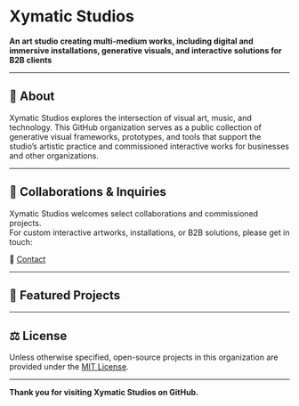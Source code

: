 # Xymatic Studios

**An art studio creating multi-medium works, including digital and immersive installations, generative visuals, and interactive solutions for B2B clients**

---

## 🎨 About

Xymatic Studios explores the intersection of visual art, music, and technology. This GitHub organization serves as a public collection of generative visual frameworks, prototypes, and tools that support the studio’s artistic practice and commissioned interactive works for businesses and other organizations.


---

## 🤝 Collaborations & Inquiries

Xymatic Studios welcomes select collaborations and commissioned projects.  
For custom interactive artworks, installations, or B2B solutions, please get in touch:

<!--🌐 [Website](https://your-studio-website.com)-->  
📧 [Contact](mailto:carly@futuremindsstudios.com)

<!-- TODO: change email to new domain and include new website
end comment-->

---

## 📌 Featured Projects
<!-- TODO: replace with repos

⭐️ **Example repositories to pin:**
- [`glitter-blocks`](https://github.com/xymatic-studios/glitter-blocks) — Experimental generative art block series.
- [`aura_player_97`](https://github.com/xymatic-studios/aura_player_97) — Nostalgic media player visualizer prototype.

(*Replace these with actual project links once they’re live.*)
end comment-->
---

## ⚖️ License

Unless otherwise specified, open-source projects in this organization are provided under the [MIT License](LICENSE).

---

**Thank you for visiting Xymatic Studios on GitHub.**
